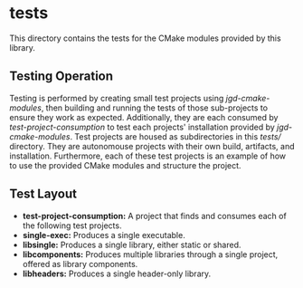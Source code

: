 # tests

This directory contains the tests for the CMake modules provided by this library.

## Testing Operation

Testing is performed by creating small test projects using *jgd-cmake-modules*,
then building and running the tests of those sub-projects to ensure they work as
expected. Additionally, they are each consumed by *test-project-consumption* to
test each projects' installation provided by *jgd-cmake-modules*.  Test projects
are housed as subdirectories in this *tests/* directory.  They are autonomouse
projects with their own build, artifacts, and installation.  Furthermore, each
of these test projects is an example of how to use the provided CMake modules
and structure the project.

## Test Layout

- **test-project-consumption:** A project that finds and consumes each of the following test projects.
- **single-exec:** Produces a single executable.
- **libsingle:** Produces a single library, either static or shared.
- **libcomponents:** Produces multiple libraries through a single project, offered as library components.
- **libheaders:** Produces a single header-only library.
